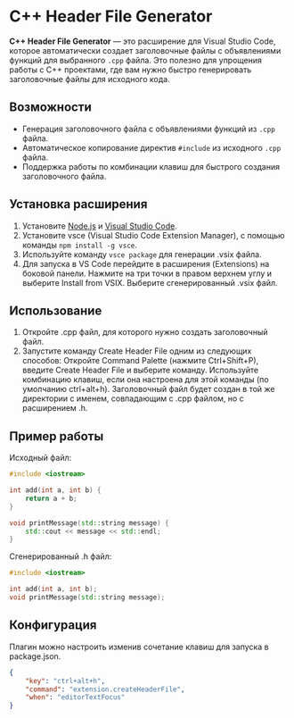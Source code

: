 # C++ Header File Generator

**C++ Header File Generator** — это расширение для Visual Studio Code, которое автоматически создает заголовочные файлы с объявлениями функций для выбранного `.cpp` файла. Это полезно для упрощения работы с C++ проектами, где вам нужно быстро генерировать заголовочные файлы для исходного кода.

## Возможности

- Генерация заголовочного файла с объявлениями функций из `.cpp` файла.
- Автоматическое копирование директив `#include` из исходного `.cpp` файла.
- Поддержка работы по комбинации клавиш для быстрого создания заголовочного файла.

## Установка расширения
1. Установите [Node.js](https://nodejs.org/) и [Visual Studio Code](https://code.visualstudio.com/).
2. Установите vsce (Visual Studio Code Extension Manager), с помощью команды `npm install -g vsce`.
3. Используйте команду ```vsce package``` для генерации .vsix файла.
4. Для запуска в VS Code перейдите в расширения (Extensions) на боковой панели.
Нажмите на три точки в правом верхнем углу и выберите Install from VSIX.
Выберите сгенерированный .vsix файл.

## Использование
1. Откройте .cpp файл, для которого нужно создать заголовочный файл.
2. Запустите команду Create Header File одним из следующих способов:
    Откройте Command Palette (нажмите Ctrl+Shift+P), введите Create Header File и выберите команду.
    Используйте комбинацию клавиш, если она настроена для этой команды (по умолчанию ctrl+alt+h).
    Заголовочный файл будет создан в той же директории с именем, совпадающим с .cpp файлом, но с расширением .h.

## Пример работы
Исходный файл:
```cpp
#include <iostream>

int add(int a, int b) {
    return a + b;
}

void printMessage(std::string message) {
    std::cout << message << std::endl;
}
```
Сгенерированный .h файл:
```cpp
#include <iostream>

int add(int a, int b);
void printMessage(std::string message);
```

## Конфигурация
Плагин можно настроить изменив сочетание клавиш для запуска в package.json.
```json
{
    "key": "ctrl+alt+h",
    "command": "extension.createHeaderFile",
    "when": "editorTextFocus"
}
```

